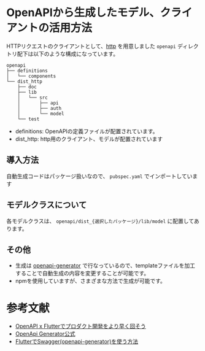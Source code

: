# OpenAPIから生成したモデル、クライアントの活用方法

HTTPリクエストのクライアントとして、[http](https://pub.dev/packages/http/versions) を用意しました
`openapi` ディレクトリ配下は以下のような構成になっています。
```
openapi
├── definitions
│   └── components
└── dist_http
    ├── doc
    ├── lib
    │   └── src
    │       ├── api
    │       ├── auth
    │       └── model
    └── test
```
- definitions: OpenAPIの定義ファイルが配置されています。
- dist_http: http用のクライアント、モデルが配置されています 

## 導入方法
自動生成コードはパッケージ扱いなので、 `pubspec.yaml` でインポートしています

## モデルクラスについて
各モデルクラスは、 `openapi/dist_{選択したパッケージ}/lib/model` に配置してあります。

## その他
- 生成は [openapi-generator](https://openapi-generator.tech/) で行なっているので、templateファイルを加工することで自動生成の内容を変更することが可能です。
- npmを使用していますが、さまざまな方法で生成が可能です。

# 参考文献
- [OpenAPI x Flutterでプロダクト開発をより早く回そう](https://zenn.dev/team_soda/articles/20d984a8c5d07e)
- [OpenApi Generator公式](https://openapi-generator.tech/docs/installation)
- [FlutterでSwagger(openapi-generator)を使う方法](https://qiita.com/murapon/items/2e0933a054b9555378e2)
